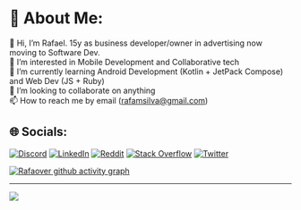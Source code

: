 # 💫 About Me:


👋 Hi, I’m Rafael. 15y as business developer/owner in advertising now moving to Software Dev.
<br>👀 I’m interested in Mobile Development and Collaborative tech
<br>🌱 I’m currently learning Android Development (Kotlin + JetPack Compose) and Web Dev (JS + Ruby) 
<br>💞️ I’m looking to collaborate on anything
<br>📫 How to reach me by email (rafamsilva@gmail.com)

## 🌐 Socials:
[![Discord](https://img.shields.io/badge/Discord-%237289DA.svg?logo=discord&logoColor=white)](htttps://discord.gg/RAF_CE#7568) [![LinkedIn](https://img.shields.io/badge/LinkedIn-%230077B5.svg?logo=linkedin&logoColor=white)](https://linkedin.com/in/rafamsilva) [![Reddit](https://img.shields.io/badge/Reddit-%23FF4500.svg?logo=Reddit&logoColor=white)](https://reddit.com/user/rafaover) [![Stack Overflow](https://img.shields.io/badge/-Stackoverflow-FE7A16?logo=stack-overflow&logoColor=white)](https://stackoverflow.com/users/12152180) [![Twitter](https://img.shields.io/badge/Twitter-%231DA1F2.svg?logo=Twitter&logoColor=white)](https://twitter.com/rafamsilva) 

[![Rafaover github activity graph](https://activity-graph.herokuapp.com/graph?username=rafaover&theme=xcode)](https://github.com/ashutosh00710/github-readme-activity-graph)

---
[![](https://visitcount.itsvg.in/api?id=rafaover&icon=5&color=6)](https://visitcount.itsvg.in)

<!-- Proudly created with GPRM ( https://gprm.itsvg.in ) -->
